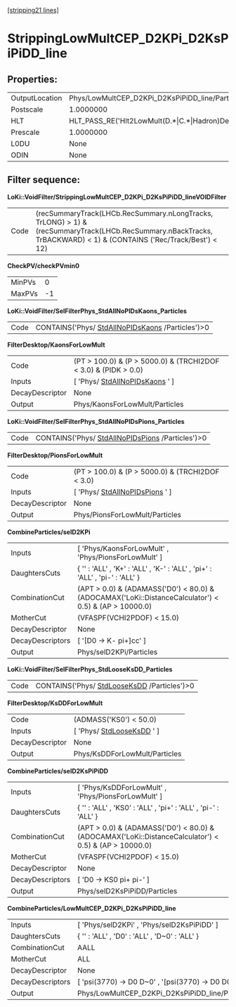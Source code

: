 [[stripping21 lines]](./stripping21-index)

# StrippingLowMultCEP_D2KPi_D2KsPiPiDD_line

## Properties:

|                |                                                        |
|----------------|--------------------------------------------------------|
| OutputLocation | Phys/LowMultCEP_D2KPi_D2KsPiPiDD_line/Particles        |
| Postscale      | 1.0000000                                              |
| HLT            | HLT_PASS_RE('Hlt2LowMult(D.\*\|C.\*\|Hadron)Decision') |
| Prescale       | 1.0000000                                              |
| L0DU           | None                                                   |
| ODIN           | None                                                   |

## Filter sequence:

**LoKi::VoidFilter/StrippingLowMultCEP_D2KPi_D2KsPiPiDD_lineVOIDFilter**

|      |                                                                                                                                                                     |
|------|---------------------------------------------------------------------------------------------------------------------------------------------------------------------|
| Code | (recSummaryTrack(LHCb.RecSummary.nLongTracks, TrLONG) \> 1) & (recSummaryTrack(LHCb.RecSummary.nBackTracks, TrBACKWARD) \< 1) & (CONTAINS ('Rec/Track/Best') \< 12) |

**CheckPV/checkPVmin0**

|        |     |
|--------|-----|
| MinPVs | 0   |
| MaxPVs | -1  |

**LoKi::VoidFilter/SelFilterPhys_StdAllNoPIDsKaons_Particles**

|      |                                                                                      |
|------|--------------------------------------------------------------------------------------|
| Code | CONTAINS('Phys/ [StdAllNoPIDsKaons](./stripping21-stdallnopidskaons) /Particles')\>0 |

**FilterDesktop/KaonsForLowMult**

|                 |                                                                     |
|-----------------|---------------------------------------------------------------------|
| Code            | (PT \> 100.0) & (P \> 5000.0) & (TRCHI2DOF \< 3.0) & (PIDK \> 0.0)  |
| Inputs          | [ 'Phys/ [StdAllNoPIDsKaons](./stripping21-stdallnopidskaons) ' ] |
| DecayDescriptor | None                                                                |
| Output          | Phys/KaonsForLowMult/Particles                                      |

**LoKi::VoidFilter/SelFilterPhys_StdAllNoPIDsPions_Particles**

|      |                                                                                      |
|------|--------------------------------------------------------------------------------------|
| Code | CONTAINS('Phys/ [StdAllNoPIDsPions](./stripping21-stdallnopidspions) /Particles')\>0 |

**FilterDesktop/PionsForLowMult**

|                 |                                                                     |
|-----------------|---------------------------------------------------------------------|
| Code            | (PT \> 100.0) & (P \> 5000.0) & (TRCHI2DOF \< 3.0)                  |
| Inputs          | [ 'Phys/ [StdAllNoPIDsPions](./stripping21-stdallnopidspions) ' ] |
| DecayDescriptor | None                                                                |
| Output          | Phys/PionsForLowMult/Particles                                      |

**CombineParticles/selD2KPi**

|                  |                                                                                                          |
|------------------|----------------------------------------------------------------------------------------------------------|
| Inputs           | [ 'Phys/KaonsForLowMult' , 'Phys/PionsForLowMult' ]                                                    |
| DaughtersCuts    | { '' : 'ALL' , 'K+' : 'ALL' , 'K-' : 'ALL' , 'pi+' : 'ALL' , 'pi-' : 'ALL' }                             |
| CombinationCut   | (APT \> 0.0) & (ADAMASS('D0') \< 80.0) & (ADOCAMAX('LoKi::DistanceCalculator') \< 0.5) & (AP \> 10000.0) |
| MotherCut        | (VFASPF(VCHI2PDOF) \< 15.0)                                                                              |
| DecayDescriptor  | None                                                                                                     |
| DecayDescriptors | [ '[D0 -\> K- pi+]cc' ]                                                                              |
| Output           | Phys/selD2KPi/Particles                                                                                  |

**LoKi::VoidFilter/SelFilterPhys_StdLooseKsDD_Particles**

|      |                                                                            |
|------|----------------------------------------------------------------------------|
| Code | CONTAINS('Phys/ [StdLooseKsDD](./stripping21-stdlooseksdd) /Particles')\>0 |

**FilterDesktop/KsDDForLowMult**

|                 |                                                           |
|-----------------|-----------------------------------------------------------|
| Code            | (ADMASS('KS0') \< 50.0)                                   |
| Inputs          | [ 'Phys/ [StdLooseKsDD](./stripping21-stdlooseksdd) ' ] |
| DecayDescriptor | None                                                      |
| Output          | Phys/KsDDForLowMult/Particles                             |

**CombineParticles/selD2KsPiPiDD**

|                  |                                                                                                          |
|------------------|----------------------------------------------------------------------------------------------------------|
| Inputs           | [ 'Phys/KsDDForLowMult' , 'Phys/PionsForLowMult' ]                                                     |
| DaughtersCuts    | { '' : 'ALL' , 'KS0' : 'ALL' , 'pi+' : 'ALL' , 'pi-' : 'ALL' }                                           |
| CombinationCut   | (APT \> 0.0) & (ADAMASS('D0') \< 80.0) & (ADOCAMAX('LoKi::DistanceCalculator') \< 0.5) & (AP \> 10000.0) |
| MotherCut        | (VFASPF(VCHI2PDOF) \< 15.0)                                                                              |
| DecayDescriptor  | None                                                                                                     |
| DecayDescriptors | [ 'D0 -\> KS0 pi+ pi-' ]                                                                               |
| Output           | Phys/selD2KsPiPiDD/Particles                                                                             |

**CombineParticles/LowMultCEP_D2KPi_D2KsPiPiDD_line**

|                  |                                                             |
|------------------|-------------------------------------------------------------|
| Inputs           | [ 'Phys/selD2KPi' , 'Phys/selD2KsPiPiDD' ]                |
| DaughtersCuts    | { '' : 'ALL' , 'D0' : 'ALL' , 'D\~0' : 'ALL' }              |
| CombinationCut   | AALL                                                        |
| MotherCut        | ALL                                                         |
| DecayDescriptor  | None                                                        |
| DecayDescriptors | [ 'psi(3770) -\> D0 D\~0' , '[psi(3770) -\> D0 D0]cc' ] |
| Output           | Phys/LowMultCEP_D2KPi_D2KsPiPiDD_line/Particles             |
